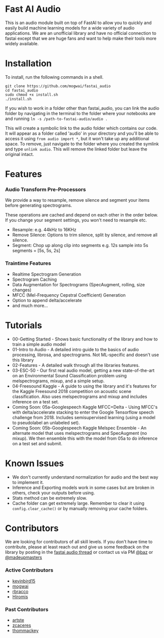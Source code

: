 # Fast AI Audio

This is an audio module built on top of FastAI to allow you to quickly and easily build machine learning models for a wide variety of audio applications. We are an unofficial library and have no official connection to fastai except that we are huge fans and want to help make their tools more widely available.

# Installation
To install, run the following commands in a shell. 

```
git clone https://github.com/mogwai/fastai_audio
cd fastai_audio
sudo chmod +x install.sh
./install.sh
```

If you wish to work in a folder other than fastai_audio, you can link the audio folder by navigating in the terminal to the folder where your notebooks are and running
`ln -s /path-to-fastai-audio/audio .`

This will create a symbolic link to the audio folder which contains our code. It will appear as a folder called 'audio' in your directory and you'll be able to access it using `from audio import *`, but it won't take up any additional space. To remove, just navigate to the folder where you created the symlink and type `unlink audio`. This will remove the linked folder but leave the original intact.

# Features

### Audio Transform Pre-Processors

We provide a way to resample, remove silence and segment your items before generating spectrograms.

These operations are cached and depend on each other in the order below. If you change your segment settings, you won't need to resample etc.

- Resample: e.g. 44kHz to 16KHz
- Remove Silence: Options to trim silence, split by silence, and remove all silence.
- Segment: Chop up along clip into segments e.g. 12s sample into 5s segments = [5s, 5s, 2s]

### Traintime Features

- Realtime Spectrogram Generation
- Spectrogram Caching
- Data Augmentation for Spectrograms (SpecAugment, rolling, size changes)
- MFCC (Mel-Frequency Cepstral Coefficient) Generation
- Option to append delta/accelerate 
- and much more...

# Tutorials

- 00-Getting Started - Shows basic functionality of the library and how to train a simple audio model
- 01-Intro to Audio - A detailed intro guide to the basics of audio processing, librosa, and spectrograms. Not ML-specific and doesn't use this library
- 02-Features - A detailed walk through all the libraries features.
- 03-ESC-50 - Our first real audio model, getting a new state-of-the-art on an Environmental Sound Classification problem using melspectrograms, mixup, and a simple setup.
- 04-Freesound Kaggle - A guide to using the library and it's features for the Kaggle Freesound 2018 competition on acoustic scene classification. Also uses melspectrograms and mixup and includes inference on a test set.
- Coming Soon: 05a-Googlespeech Kaggle MFCC+Delta - Using MFCC's with delta/accelerate stacking to enter the Google Tensorflow speech challenge from 2018. Includes semisupervised learning (using a model to pseudolabel an unlabeled set).
- Coming Soon: 05b-Googlespeech Kaggle Melspec Ensemble - An alternate model that uses melspectrograms and SpecAugment (no mixup). We then ensemble this with the model from 05a to do inference on a test set and submit.

# Known Issues
- We don't currently understand normalization for audio and the best way to implement it. 
- Inference and Exporting models work in some cases but are broken in others, check your outputs before using.
- Stats method can be extremely slow.
- Cache folder can get extremely large. Remember to clear it using `config.clear_cache()` or by manually removing your cache folders. 

# Contributors
We are looking for contributors of all skill levels. If you don't have time to contribute, please at least reach out and give us some feedback on the library by posting in the [fastai audio thread](https://forums.fast.ai/t/deep-learning-with-audio-thread/38123) or contact us via PM [@baz](https://forums.fast.ai/u/baz/) or [@madeupmasters](https://forums.fast.ai/u/MadeUpMasters/)

### Active Contributors
- [kevinbird15](https://github.com/kevinbird15)
- [mogwai](https://github.com/mogwai)
- [rbracco](https://github.com/rbracco)
- [Hiromis](https://github.com/hiromis)

### Past Contributors
- [artste](https://github.com/artste)
- [zcaceres](https://github.com/zcaceres)
- [thommackey](https://github.com/thommackey)